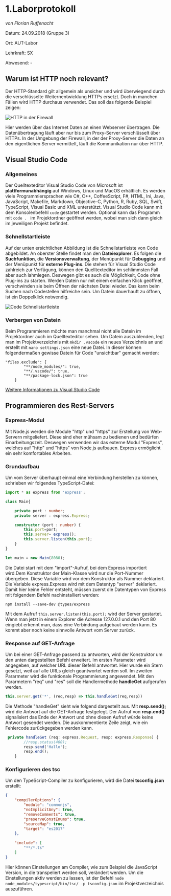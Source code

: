 # 1.Laborprotokoll 

*von Florian Ruffenacht*

Datum: 24.09.2018 (Gruppe 3)

Ort: AUT-Labor

Lehrkraft: SX

Abwesend: -

## Warum ist HTTP noch relevant?
Der HTTP-Standard gilt allgemein als unsicher und wird überwiegend durch die verschlüsselte Weiternentwicklung HTTPs ersetzt. Doch in manchen Fällen wird HTTP durchaus verwendet. Das soll das folgende Beispiel zeigen:

![HTTP in der Firewall](https://github.com/HTLMechatronics/m14-la1-sx/blob/rufflm14/rufflm14/HttpInFirewall.svg)

Hier werden über das Internet Daten an einen Webserver übertragen. Die Datenübertragung läuft aber nur bis zum Proxy-Server verschlüsselt über HTTPs. In der Umgebung der Firewall, in der der Proxy-Server die Daten an den eigentlichen Server  vermittelt, läuft die Kommunikation nur über HTTP.


## Visual Studio Code
### Allgemeines
Der Quelltexteditor Visual Studio Code von Microsoft ist **plattformunabhängig** auf Windows, Linux und MacOS erhältlich. Es werden viele
Programmiersprachen wie C#, C++, CoffeeScript, F#, HTML, Ini, Java, JavaScript, Makefile, Markdown, Objective-C, Python, R, Ruby, SQL, 
Swift, TypeScript, Visual Basic und XML unterstützt. Visual Studio Code kann mit dem Konsolenbefehl ```code``` gestartet werden. Optional
kann das Programm mit ```code . ``` im Projektordner geöffnet werden, wobei man sich dann gleich im jeweiligen Projekt befindet. 

### Schnellstartleiste
Auf der unten ersichtlichen Abbildung ist die Schnellstartleiste von Code abgebildet. An oberster Stelle findet man den **Dateiexplorer**. Es folgen die **Suchfunktion**, die **Versionsverwaltung**, der Menüpunkt für **Debugging** und der Menüpunkt für **externe Plug-ins**. Die stehen für Visual Studio Code zahlreich zur Verfügung, können den Quelltexteditor im schlimmsten Fall aber auch lahmlegen. Deswegen gibt es auch die Möglichkeit, Code ohne Plug-ins zu starten. Werden Datein nur mit einem einfachen Klick geöffnet, verschwinden sie beim Öffnen der nächsten Datei wieder. Das kann beim Suchen nach Codestellen hilfreiche sein. Um Datein dauerhauft zu öffnen, ist ein Doppelklick notwendig.

![Code Schnellstartleiste](https://github.com/HTLMechatronics/m14-la1-sx/blob/rufflm14/rufflm14/Bildschirmfoto%20vom%202018-10-02%2020-47-41.png)

### Verbergen von Datein
Beim Programmieren möchte man manchmal nicht alle Datein im Projektordner auch im Quelltexteditor sehen. Um Datein auszublenden, legt man im Projektverzeichnis mit ```mkdir .vscode``` ein neues Verzeichnis an und erstellt mit ```nano settings.json``` eine neue Datei. In dieser können folgendermaßen gewisse Datein für Code "unsichtbar" gemacht werden:

```
"files.exclude": {
		"**/node_modules/": true,
		"**/.vscode/": true,
		"**/package-lock.json": true
	}
```

[Weitere Informationen zu Visual Studio Code](https://flaviocopes.com/vscode/)

## Programmieren des Rest-Servers

### Express-Modul
Mit Node.js werden die Module "http" und "https" zur Erstellung von Web-Servern mitgeliefert. Diese sind eher mühsam zu bedienen und bedürfen Einarbeitungszeit. Deswegen verwenden wir das externe Modul "Express", welches auf "http" und "https" von Node.js aufbauen. Express ermöglicht ein sehr komfortables Arbeiten. 

### Grundaufbau
Um vom Server überhaupt einmal eine Verbindung herstellen zu können, schrieben wir folgendes TypeScript-Datei:

```TypeScript
import * as express from 'express';

class Main{

    private port : number;
    private server : express.Express;

    constructor (port : number) {
        this.port=port;
        this.server= express();
        this.server.listen(this.port);
    }
}

let main = new Main(8080);

```
Die Datei start mit dem "import"-Aufruf, bei dem Express importiert wird.Dem Konstruktor der Main-Klasse wird nur die Port-Nummer übergeben. Diese Variable wird vor dem Konstruktor als Nummer deklariert. Die Variable express.Express wird mit dem Datentyp "server" deklariert. Damit hier keine Fehler entsteht, müssen zuerst die Datentypen von Express mit folgendem Befehl nachinstalliert werden:

```npm install --save-dev @types/express```

Mit dem Aufruf ```this.server.listen(this.port);``` wird der Server gestartet.  Wenn man jetzt in einem Explorer die Adresse 127.0.0.1 und den Port 80 eingiebt erkennt man, dass eine Verbindung aufgebaut werden kann. Es kommt aber noch keine sinnvolle Antwort vom Server zurück.

### Response auf GET-Anfrage
Um bei einer GET-Anfrage passend zu antworten, wird der Konstruktor um den unten dargestellten Befehl erweitert. Im ersten Parameter wird angegeben, auf welcher URL dieser Befehl antwortet. Hier wurde ein Stern gesetzt, weil auf alle URLs gleich geantwortet werden soll. Im zweiten Pararmeter wird die funktionale Programmierung angewendet. Mit den Pararmetern "req" und "res" soll die Handlermethode **handleGet** aufgerufen werden.
``` typescript
this.server.get('*', (req,resp) => this.handleGet(req,resp))
```
Die Methode "handleGet" sieht wie folgend dargestellt aus. Mit **resp.send();** wird die Antwort auf die GET-Anfrage festgelegt. Der Aufruf von **resp.end()** signalisiert das Ende der Antwort und ohne diesen Aufruf würde keine Antwort gesendet werden. Die auskommentierte Zeile zeigt, wie ein Fehlercode zurückgegeben werden kann. 

```typescript
 private handleGet (req: express.Request, resp: express.Response) {
        //resp.status(400);
        resp.send('Hallo');
        resp.end();
    }
```
### Konfigurieren des tsc
Um den TypeScript-Compiler zu konfigurieren, wird die Datei **tsconfig.json** erstellt:
```json
{
    "compilerOptions": {
        "module": "commonjs",
        "noImplicitAny": true,
        "removeComments": true,
        "preserveConstEnums": true,
        "sourceMap": true,
        "target": "es2017"
    },
    
    "include": [
        "**/*.ts"
    ]
}
```
Hier können Einstellungen am Compiler, wie zum Beispiel die JavaScript Version, in die transpeliert werden soll, verändert werden. Um die Einstellungen aktiv werden zu lassen, ist der Befehl ```node node_modules/typescript/bin/tsc/ -p tsconfig.json``` im Projektverzeichnis auszuführen.  
